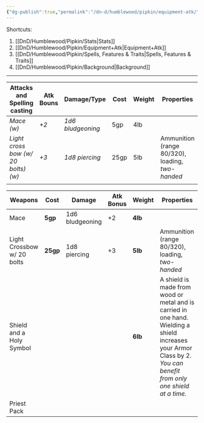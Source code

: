 ```yaml
---
{"dg-publish":true,"permalink":"/dn-d/humblewood/pipkin/equipment-atk/","created":"2025-05-04T20:11:11.361-07:00","updated":"2025-05-04T20:16:43.618-07:00"}
---
```


Shortcuts:
1. [[DnD/Humblewood/Pipkin/Stats\|Stats]]
2. [[DnD/Humblewood/Pipkin/Equipment+Atk\|Equipment+Atk]]
3. [[DnD/Humblewood/Pipkin/Spells, Features & Traits\|Spells, Features & Traits]]
4. [[DnD/Humblewood/Pipkin/Background\|Background]]

---

| Attacks and Spelling casting        | Atk Bouns | Damage/Type       | Cost | Weight | Properties                                       |
| ----------------------------------- | --------- | ----------------- | ---- | ------ | ------------------------------------------------ |
| *Mace (w)*                          | *+2*      | *1d6 bludgeoning* | 5gp  | 4lb    |                                                  |
| *Light cross bow (w/ 20 bolts) (w)* | *+3*      | *1d8 piercing*    | 25gp | 5lb    | Ammunition (range 80/320), loading, *two-handed* |
|                                     |           |                   |      |        |                                                  |

| Weapons                       | Cost     | Damage          | Atk Bonus | Weight  | Properties                                                                                                                                                           |
| ----------------------------- | -------- | --------------- | --------- | ------- | -------------------------------------------------------------------------------------------------------------------------------------------------------------------- |
| Mace                          | **5gp**  | 1d6 bludgeoning | +2        | **4lb** |                                                                                                                                                                      |
| Light Crossbow<br>w/ 20 bolts | **25gp** | 1d8 piercing    | +3        | **5lb** | Ammunition (range 80/320), loading, *two-handed*                                                                                                                     |
| Shield and a Holy Symbol      |          |                 |           | **6lb** | A shield is made from wood or metal and is carried in one hand. Wielding a shield increases your Armor Class by 2. *You can benefit from only one shield at a time.* |
| Priest Pack                   |          |                 |           |         |                                                                                                                                                                      |


